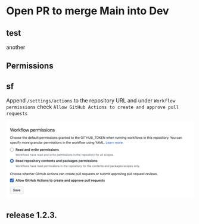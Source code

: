 # Open PR to merge Main into Dev

## test

another

## Permissions

## sf

Append `/settings/actions` to the repository URL and under `Workflow permissions` check `Allow GitHub Actions to create and approve pull requests`

![permissions](./docs/permissions.png)

## release 1.2.3.
